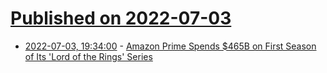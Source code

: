 # [Published on 2022-07-03](index.md)

* [2022-07-03, 19:34:00](https://entertainment.slashdot.org/story/22/07/03/1859211/amazon-prime-spends-465b-on-first-season-of-its-lord-of-the-rings-series?utm_source=rss1.0mainlinkanon&utm_medium=feed) - [Amazon Prime Spends $465B on First Season of Its 'Lord of the Rings' Series](https://entertainment.slashdot.org/story/22/07/03/1859211/amazon-prime-spends-465b-on-first-season-of-its-lord-of-the-rings-series?utm_source=rss1.0mainlinkanon&utm_medium=feed)
